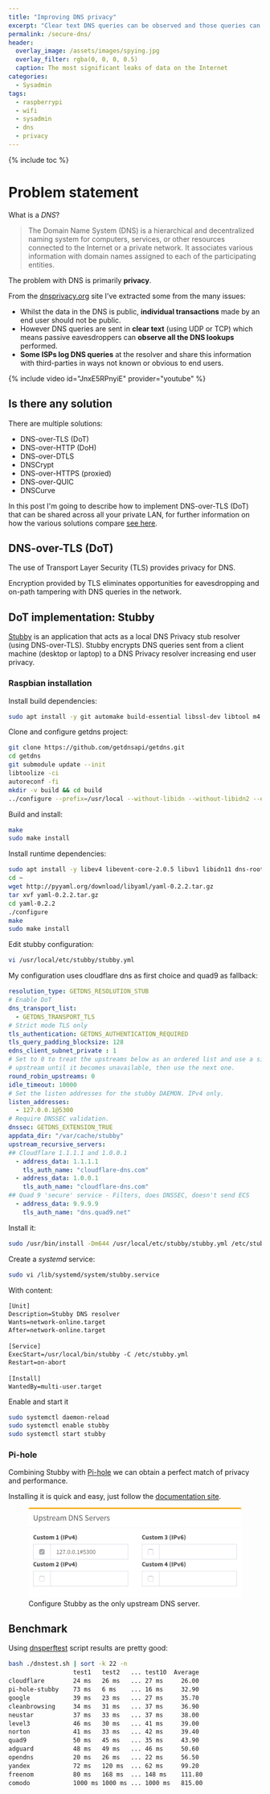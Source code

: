 ```yaml
---
title: "Improving DNS privacy"
excerpt: "Clear text DNS queries can be observed and those queries can reveal not only what websites an individual visits but also meta data about other services"
permalink: /secure-dns/
header:
  overlay_image: /assets/images/spying.jpg
  overlay_filter: rgba(0, 0, 0, 0.5)
  caption: The most significant leaks of data on the Internet
categories:
  - Sysadmin
tags:
  - raspberrypi
  - wifi
  - sysadmin
  - dns
  - privacy
---
```


{% include toc %}

# Problem statement

What is a _DNS_?

> The Domain Name System (DNS) is a hierarchical and decentralized naming system for computers, services, or other resources connected to the Internet or a private network. It associates various information with domain names assigned to each of the participating entities.

The problem with DNS is primarily **privacy**.

From the [dnsprivacy.org](dnsprivacy.org) site I've extracted some from the many issues:

- Whilst the data in the DNS is public, **individual transactions** made by an end user should not be public.
- However DNS queries are sent in **clear text** (using UDP or TCP) which means passive eavesdroppers can **observe all the DNS lookups** performed.
- **Some ISPs log DNS queries** at the resolver and share this information with third-parties in ways not known or obvious to end users.

{% include video id="JnxE5RPnyiE" provider="youtube" %}

## Is there any solution

There are multiple solutions:

- DNS-over-TLS (DoT)
- DNS-over-HTTP (DoH)
- DNS-over-DTLS
- DNSCrypt
- DNS-over-HTTPS (proxied)
- DNS-over-QUIC
- DNSCurve

In this post I'm going to describe how to implement DNS-over-TLS (DoT) that can be shared across all your private LAN, for further information on how the various solutions compare [see here](https://dnsprivacy.org/wiki/display/DP/DNS+Privacy+-+The+Solutions).

## DNS-over-TLS (DoT)

The use of Transport Layer Security (TLS) provides privacy for DNS.

Encryption provided by TLS eliminates opportunities for eavesdropping and on-path tampering with DNS queries in the network.

## DoT implementation: Stubby

[Stubby](https://dnsprivacy.org/wiki/display/DP/About+Stubby) is an application that acts as a local DNS Privacy stub resolver (using DNS-over-TLS). Stubby encrypts DNS queries sent from a client machine (desktop or laptop) to a DNS Privacy resolver increasing end user privacy.

### Raspbian installation

Install build dependencies:

```bash
sudo apt install -y git automake build-essential libssl-dev libtool m4 autoconf libyaml-dev
```

Clone and configure getdns project:

```bash
git clone https://github.com/getdnsapi/getdns.git
cd getdns
git submodule update --init
libtoolize -ci
autoreconf -fi
mkdir -v build && cd build
../configure --prefix=/usr/local --without-libidn --without-libidn2 --enable-stub-only --with-stubby
```

Build and install:

```bash
make
sudo make install
```

Install runtime dependencies:

```bash
sudo apt install -y libev4 libevent-core-2.0.5 libuv1 libidn11 dns-root-data libunbound2
cd ~
wget http://pyyaml.org/download/libyaml/yaml-0.2.2.tar.gz
tar xvf yaml-0.2.2.tar.gz
cd yaml-0.2.2
./configure
make
sudo make install
```

Edit stubby configuration:

```bash
vi /usr/local/etc/stubby/stubby.yml
````

My configuration uses cloudflare dns as first choice and quad9 as fallback:

```yaml
resolution_type: GETDNS_RESOLUTION_STUB
# Enable DoT
dns_transport_list:
  - GETDNS_TRANSPORT_TLS
# Strict mode TLS only
tls_authentication: GETDNS_AUTHENTICATION_REQUIRED
tls_query_padding_blocksize: 128
edns_client_subnet_private : 1
# Set to 0 to treat the upstreams below as an ordered list and use a single
# upstream until it becomes unavailable, then use the next one.
round_robin_upstreams: 0
idle_timeout: 10000
# Set the listen addresses for the stubby DAEMON. IPv4 only.
listen_addresses:
  - 127.0.0.1@5300
# Require DNSSEC validation.
dnssec: GETDNS_EXTENSION_TRUE
appdata_dir: "/var/cache/stubby"
upstream_recursive_servers:
## Cloudflare 1.1.1.1 and 1.0.0.1
  - address_data: 1.1.1.1
    tls_auth_name: "cloudflare-dns.com"
  - address_data: 1.0.0.1
    tls_auth_name: "cloudflare-dns.com"
## Quad 9 'secure' service - Filters, does DNSSEC, doesn't send ECS
  - address_data: 9.9.9.9
    tls_auth_name: "dns.quad9.net"
```

Install it:

```bash
sudo /usr/bin/install -Dm644 /usr/local/etc/stubby/stubby.yml /etc/stubby.yml
```

Create a _systemd_ service:

```bash
sudo vi /lib/systemd/system/stubby.service
```

With content:

```text
[Unit]
Description=Stubby DNS resolver
Wants=network-online.target
After=network-online.target

[Service]
ExecStart=/usr/local/bin/stubby -C /etc/stubby.yml
Restart=on-abort

[Install]
WantedBy=multi-user.target
```

Enable and start it

```bash
sudo systemctl daemon-reload
sudo systemctl enable stubby
sudo systemctl start stubby
```

### Pi-hole

Combining Stubby with [Pi-hole](https://pi-hole.net/) we can obtain a perfect match of privacy and performance.

Installing it is quick and easy, just follow the [documentation site](https://docs.pi-hole.net/main/basic-install/).

<figure>
	<img src="/assets/images/pihole-stubby.png">
	<figcaption>Configure Stubby as the only upstream DNS server.</figcaption>
</figure>

## Benchmark

Using [dnsperftest](https://github.com/cleanbrowsing/dnsperftest/) script results are pretty good:

```bash
bash ./dnstest.sh | sort -k 22 -n
                  test1   test2   ... test10  Average
cloudflare        24 ms   26 ms   ... 27 ms     26.00
pi-hole-stubby    73 ms   6 ms    ... 16 ms     32.90
google            39 ms   23 ms   ... 27 ms     35.70
cleanbrowsing     34 ms   31 ms   ... 37 ms     36.90
neustar           37 ms   33 ms   ... 37 ms     38.00
level3            46 ms   30 ms   ... 41 ms     39.00
norton            41 ms   33 ms   ... 42 ms     39.40
quad9             50 ms   45 ms   ... 35 ms     43.90
adguard           48 ms   49 ms   ... 46 ms     50.60
opendns           20 ms   26 ms   ... 22 ms     56.50
yandex            72 ms   120 ms  ... 62 ms     99.20
freenom           80 ms   168 ms  ... 148 ms    111.80
comodo            1000 ms 1000 ms ... 1000 ms   815.00
```